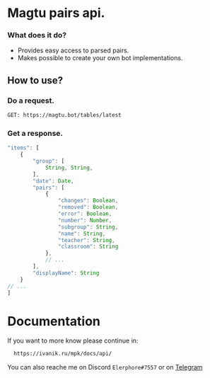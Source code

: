 # Magtu pairs api.
### What does it do?
- Provides easy access to parsed pairs.
- Makes possible to create your own bot implementations.

## How to use?
### Do a request.
```sh
GET: https://magtu.bot/tables/latest
```
### Get a response.
```js
"items": [
    {
        "group": [
            String, String,
        ],
        "date": Date,
        "pairs": [
            {
                "changes": Boolean,
                "removed": Boolean,
                "error": Boolean,
                "number": Number,
                "subgroup": String,
                "name": String,
                "teacher": String,
                "classroom": String
            },
            // ...
        ],
        "displayName": String
    }
// ...
]
```
# Documentation
If you want to more know please continue in:
```sh
  https://ivanik.ru/mpk/docs/api/
```
You can also reache me on Discord `Elerphore#7557` or on [Telegram](t.me/elerphore)
